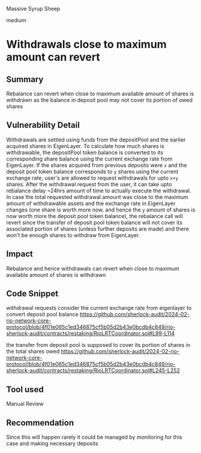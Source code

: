Massive Syrup Sheep

medium

# Withdrawals close to maximum amount can revert

## Summary
Rebalance can revert when close to maximum available amount of shares is withdrawn as the balance in deposit pool may not cover its portion of owed shares

## Vulnerability Detail
Withdrawals are settled using funds from the depositPool and the earlier acquired shares in EigenLayer. To calculate how much shares is withdrawable, the depositPool token balance is converted to its corresponding share balance using the current exchange rate from EigenLayer. If the shares acquired from previous deposits were `x` and the deposit pool token balance corresponds to `y` shares using the current exchange rate, user's are allowed to request withdrawals for upto `x+y` shares. 
After the withdrawal request from the user, it can take upto rebalance delay ~24hrs amount of time to actually execute the withdrawal. In case the total requested withdrawal amount was close to the maximum amount of withdrawable assets and the exchange rate in EigenLayer changes (one share is worth more now. and hence the `y` amount of shares is now worth more the deposit pool token balance), the rebalance call will revert since the transfer of deposit pool token balance will not cover its associated portion of shares (unless further deposits are made) and there won't be enough shares to withdraw from EigenLayer.    


## Impact
Rebalance and hence withdrawals can revert when close to maximum available amount of shares is withdrawn

## Code Snippet
withdrawal requests consider the current exchange rate from eigenlayer to convert deposit pool balance
https://github.com/sherlock-audit/2024-02-rio-network-core-protocol/blob/4f01e065c1ed346875cf5b05d2b43e0bcdb4c849/rio-sherlock-audit/contracts/restaking/RioLRTCoordinator.sol#L99-L114

the transfer from deposit pool is supposed to cover its portion of shares in the total shares owed
https://github.com/sherlock-audit/2024-02-rio-network-core-protocol/blob/4f01e065c1ed346875cf5b05d2b43e0bcdb4c849/rio-sherlock-audit/contracts/restaking/RioLRTCoordinator.sol#L245-L252


## Tool used
Manual Review

## Recommendation
Since this will happen rarely it could be managed by monitoring for this case and making necessary deposits